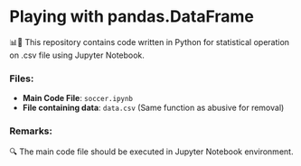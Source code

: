 # Playing with pandas.DataFrame

📊📱 This repository contains code written in Python for statistical operation on .csv file using Jupyter Notebook.

### Files:

- **Main Code File**: `soccer.ipynb`
- **File containing data**: `data.csv` (Same function as abusive for removal)

### Remarks:
🔍 The main code file should be executed in Jupyter Notebook environment. <br>
